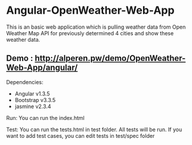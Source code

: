 # Angular-OpenWeather-Web-App


This is an basic web application which is pulling weather data from Open Weather Map API for previously determined 4 cities and show these weather data.


Demo : http://alperen.pw/demo/OpenWeather-Web-App/angular/
---------------------

Dependencies:
* Angular v1.3.5
* Bootstrap v3.3.5
* jasmine v2.3.4


Run: You can run the index.html

Test: You can run the tests.html in test folder. All tests will be run. If you want to add test cases, you can edit tests in test/spec folder
